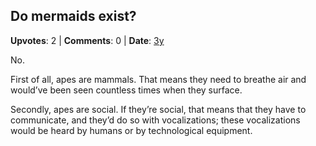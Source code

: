 ## Do mermaids exist?
    
**Upvotes**: 2 | **Comments**: 0 | **Date**: [3y](https://www.quora.com/Do-mermaids-exist-6/answer/Gary-Meaney)

No.

First of all, apes are mammals. That means they need to breathe air and would’ve been seen countless times when they surface.

Secondly, apes are social. If they’re social, that means that they have to communicate, and they’d do so with vocalizations; these vocalizations would be heard by humans or by technological equipment.

